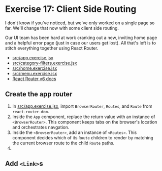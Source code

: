 # Exercise 17: Client Side Routing

I don't know if you've noticed, but we've only worked on a single page so far. We'll change that now with some client side routing.

Our UI team has been hard at work cranking out a new, inviting home page and a helpful error page (just in case our users get lost). All that's left is to stitch everything together using React Router.

- [src/app.exercise.jsx](./src/app.exercise.jsx)
- [src/category-filters.exercise.jsx](./src/category-filters.exercise.jsx)
- [src/home.exercise.jsx](./src/home.exercise.jsx)
- [src/menu.exercise.jsx](./src/menu.exercise.jsx)
- [React Router v6 docs](https://reactrouter.com/)

## Create the app router

1. In [src/app.exercise.jsx](./src/app.exercise.jsx), import `BrowserRouter`, `Routes`, and `Route` from `react-router-dom`.
2. Inside the `App` component, replace the return value with an instance of `<BrowserRouter>`. This component keeps tabs on the browser's location and orchestrates navgation.
3. Inside the `<BrowserRouter>`, add an instance of `<Routes>`. This component decides which of its `Route` children to render by matching the current browser route to the child `Route` paths.
4. 

## Add `<Link>`s